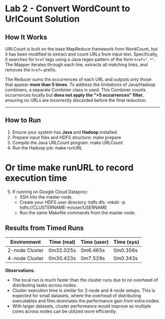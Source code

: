 # Lab 2 - Convert WordCount to UrlCount Solution

## How It Works
URLCount is built on the base MapReduce framework from WordCount, but it has been modified to extract and count URLs from input text. Specifically, it searches for `href` tags using a Java regex pattern of the form `href=".*"`. The Mapper iterates through each line, extracts all matching links, and removes the `href=` prefix.  

The Reducer sums the occurrences of each URL and outputs only those that appear **more than 5 times**. To address the limitations of Java/Hadoop combiners, a separate Combiner class is used. This Combiner counts occurrences locally but **does not apply the ">5 occurrences" filter**, ensuring no URLs are incorrectly discarded before the final reduction.

---

## How to Run

1. Ensure your system has **Java** and **Hadoop** installed.
2. Prepare input files and HDFS structure:
make prepare
3. Compile the Java URLCount program:
make URLCount
4. Run the Hadoop job:
make runURL
# Or time make runURL to record execution time
5. If running on Google Cloud Dataproc:
   - SSH into the master node.
   - Create your HDFS user directory:
hdfs dfs -mkdir -p hdfs://CLUSTERNAME-m/user/USERNAME
   - Run the same Makefile commands from the master node.

## Results from Timed Runs

| Environment       | Time (real) | Time (user) | Time (sys) |
|------------------|------------|------------|------------|
| 2-node Cluster    | 0m32.025s  | 0m6.465s   | 0m0.356s   |
| 4-node Cluster    | 0m30.423s  | 0m7.529s   | 0m0.343s   |

**Observations:**  
- The local run is much faster than the cluster runs due to no overhead of distributing tasks across nodes.  
- Cluster execution time is similar for 2-node and 4-node setups. This is expected for small datasets, where the overhead of distributing executables and files dominates the performance gain from extra nodes.  
- With larger datasets, cluster performance would improve as multiple cores across nodes can be utilized more efficiently.


